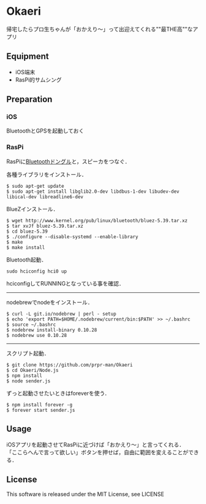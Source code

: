 # Okaeri
帰宅したらプロ生ちゃんが「おかえり〜」って出迎えてくれる""最THE高""なアプリ

## Equipment
- iOS端末
- RasPi的サムシング

## Preparation
### iOS
BluetoothとGPSを起動しておく

### RasPi
RasPiに[Bluetoothドングル](http://www.planex.co.jp/products/bt-micro4/)と，スピーカをつなぐ．  

各種ライブラリをインストール．
```
$ sudo apt-get update
$ sudo apt-get install libglib2.0-dev libdbus-1-dev libudev-dev libical-dev libreadline6-dev
```

BlueZインストール．
```
$ wget http://www.kernel.org/pub/linux/bluetooth/bluez-5.39.tar.xz
$ tar xvJf bluez-5.39.tar.xz
$ cd bluez-5.39
$ ./configure --disable-systemd --enable-library
$ make
$ make install
```

Bluetooth起動．
```
sudo hciconfig hci0 up
```
hciconfigしてRUNNINGとなっている事を確認．

---
nodebrewでnodeをインストール．
```
$ curl -L git.io/nodebrew | perl - setup
$ echo 'export PATH=$HOME/.nodebrew/current/bin:$PATH' >> ~/.bashrc
$ source ~/.bashrc
$ nodebrew install-binary 0.10.28
$ nodebrew use 0.10.28
```
---
スクリプト起動．
```
$ git clone https://github.com/prpr-man/Okaeri
$ cd Okaeri/Node.js
$ npm install
$ node sender.js
```
  
ずっと起動させたいときはforeverを使う．
```
$ npm install forever -g
$ forever start sender.js
```

## Usage
iOSアプリを起動させてRasPiに近づけば「おかえり〜」と言ってくれる．  
「ここらへんで言って欲しい」ボタンを押せば，自由に範囲を変えることができる．
## License
This software is released under the MIT License, see LICENSE

